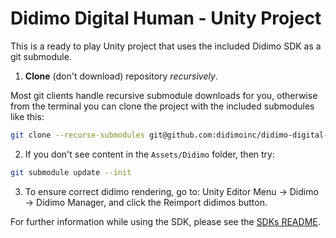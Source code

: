 # Didimo Digital Human - Unity Project

This is a ready to play Unity project that uses the included Didimo SDK as a git submodule.



1. **Clone** (don't download) repository _recursively_.

Most git clients handle recursive submodule downloads for you, otherwise from the terminal you can clone the project with the included submodules like this:

```bash
git clone --recurse-submodules git@github.com:didimoinc/didimo-digital-human-unity-project.git
```

2. If you don't see content in the `Assets/Didimo` folder, then try:

```bash
git submodule update --init
```

3. To ensure correct didimo rendering, go to:
Unity Editor Menu → Didimo → Didimo Manager, and click the Reimport didimos button.


For further information while using the SDK, please see the [SDKs README](https://github.com/didimoinc/didimo-digital-human-unity-sdk).
